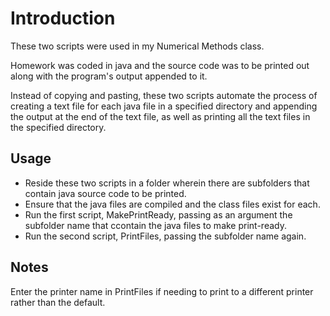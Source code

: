# Introduction

These two scripts were used in my Numerical Methods class.

Homework was coded in java and the source code was to be printed out along with the program's output appended to it.

Instead of copying and pasting, these two scripts automate the process of creating a text file for each java file in a specified directory and appending the output at the end of the text file, as well as printing all the text files in the specified directory.

## Usage

+ Reside these two scripts in a folder wherein there are subfolders that contain java source code to be printed.
+ Ensure that the java files are compiled and the class files exist for each.
+ Run the first script, MakePrintReady, passing as an argument the subfolder name that ccontain the java files to make print-ready.
+ Run the second script, PrintFiles, passing the subfolder name again.

## Notes

Enter the printer name in PrintFiles if needing to print to a different printer rather than the default.
